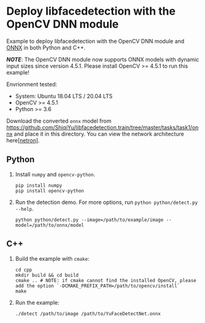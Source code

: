 # Deploy libfacedetection with the OpenCV DNN module

Example to deploy libfacedetection with the OpenCV DNN module and [ONNX](https://github.com/onnx/onnx) in both Python and C++.

***NOTE***: The OpenCV DNN module now supports ONNX models with dynamic input sizes since version 4.5.1. Please install OpenCV >= 4.5.1 to run this example!

Envrionment tested:
- System: Ubuntu 18.04 LTS / 20.04 LTS
- OpenCV >= 4.5.1
- Python >= 3.6

Download the converted `onnx` model from https://github.com/ShiqiYu/libfacedetection.train/tree/master/tasks/task1/onnx and place it in this directory.
You can view the network architecture here[[netron]](https://lutzroeder.github.io/netron/?url=https://raw.githubusercontent.com/ShiqiYu/libfacedetection.train/master/tasks/task1/onnx/YuFaceDetectNet.onnx).

## Python
1. Install `numpy` and `opencv-python`.
    ```shell
    pip install numpy
    pip install opencv-python
    ```
2. Run the detection demo. For more options, run `python python/detect.py --help`.
    ```shell
    python python/detect.py --image=/path/to/example/image --model=/path/to/onnx/model
    ```

## C++
1. Build the example with `cmake`:
    ```shell
    cd cpp
    mkdir build && cd build
    cmake .. # NOTE: if cmake cannot find the installed OpenCV, please add the option `-DCMAKE_PREFIX_PATH=/path/to/opencv/install`
    make
    ```
2. Run the example:
    ```shell
    ./detect /path/to/image /path/to/YuFaceDetectNet.onnx
    ```